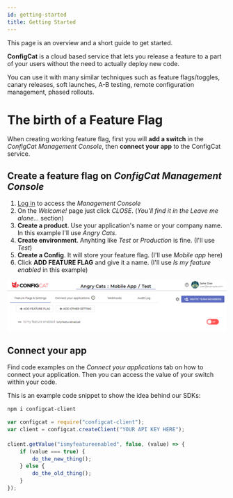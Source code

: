 ```yaml
---
id: getting-started
title: Getting Started
---
```

This page is an overview and a short guide to get started.

**ConfigCat** is a cloud based service that lets you release a feature to a part of your users without the need to actually deploy new code.

You can use it with many similar techniques such as feature flags/toggles, canary releases, soft launches, A-B testing, remote configuration management, phased rollouts.

# The birth of a Feature Flag

When creating working feature flag, first you will **add a switch** in the *ConfigCat Management Console*, then **connect your app** to the ConfigCat service.

## Create a feature flag on *ConfigCat Management Console*
1. <a href="https://configcat.com/Account/Login" target="_blank">Log in</a> to access the *Management Console*
2. On the *Welcome!* page just click *CLOSE*. (*You'll find it in the Leave me alone...* section)
3. **Create a product**. Use your application's name or your company name. In this example I'll use *Angry Cats*.
4. **Create environment**. Anyhting like *Test* or *Production* is fine. (I'll use *Test*)
5. **Create a Config**. It will store your feature flag. (I'll use *Mobile app* here)
6. Click **ADD FEATURE FLAG** and give it a name. (I'll use *Is my feature enabled* in this example)

![getting-started](assets/getting-started-1.png)

## Connect your app
Find code examples on the *Connect your applications* tab on how to connect your application. Then you can access the value of your switch within your code.

This is an example code snippet to show the idea behind our SDKs:
```
npm i configcat-client
```
```js
var configcat = require("configcat-client");
var client = configcat.createClient("YOUR API KEY HERE");

client.getValue("ismyfeatureenabled", false, (value) => {
    if (value === true) {
        do_the_new_thing();
    } else {
        do_the_old_thing();
    }
});
```